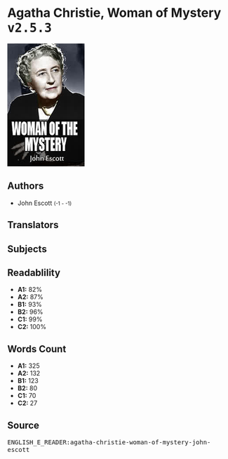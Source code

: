 # Agatha Christie, Woman of Mystery <kbd>v2.5.3</kbd>

![](./cover.medium.jpg "")

## Authors


 - John Escott <small>(-1 - -1)</small>

## Translators



## Subjects



## Readablility


 - **A1:** 82%
 - **A2:** 87%
 - **B1:** 93%
 - **B2:** 96%
 - **C1:** 99%
 - **C2:** 100%

## Words Count


 - **A1:** 325
 - **A2:** 132
 - **B1:** 123
 - **B2:** 80
 - **C1:** 70
 - **C2:** 27

## Source


<kbd>ENGLISH_E_READER:agatha-christie-woman-of-mystery-john-escott</kbd>
